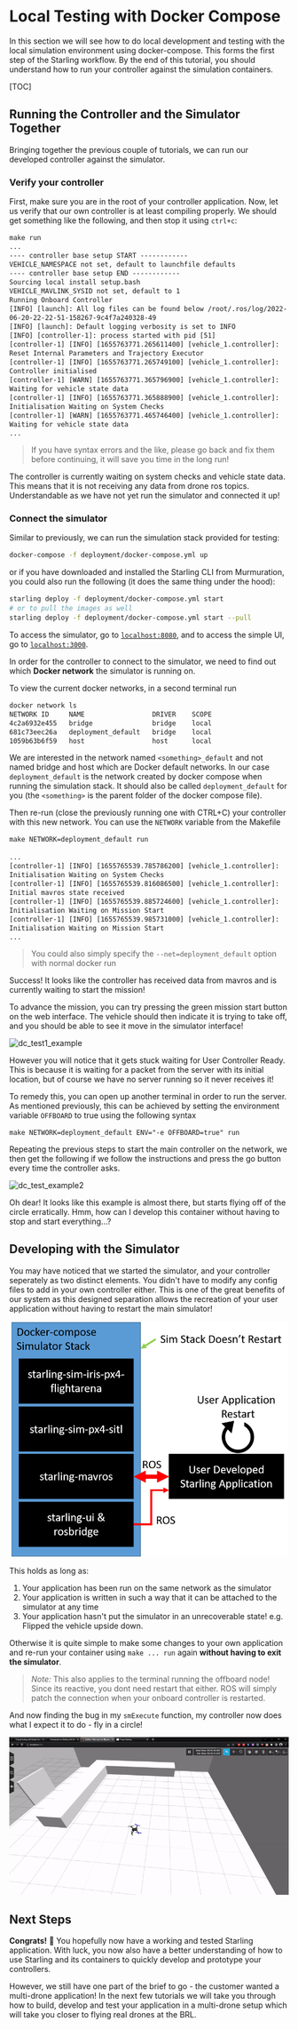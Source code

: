 # Local Testing with Docker Compose

In this section we will see how to do local development and testing with the local simulation environment using docker-compose. This forms the first step of the Starling workflow. By the end of this tutorial, you should understand how to run your controller against the simulation containers.

[TOC]

## Running the Controller and the Simulator Together

Bringing together the previous couple of tutorials, we can run our developed controller against the simulator.

### Verify your controller

First, make sure you are in the root of your controller application. Now, let us verify that our own controller is at least compiling properly. We should get something like the following, and then stop it using `ctrl+c`:

```text
make run
...
---- controller base setup START ------------
VEHICLE_NAMESPACE not set, default to launchfile defaults
---- controller base setup END ------------
Sourcing local install setup.bash
VEHICLE_MAVLINK_SYSID not set, default to 1
Running Onboard Controller
[INFO] [launch]: All log files can be found below /root/.ros/log/2022-06-20-22-22-51-158267-9c4f7a240328-49
[INFO] [launch]: Default logging verbosity is set to INFO
[INFO] [controller-1]: process started with pid [51]
[controller-1] [INFO] [1655763771.265611400] [vehicle_1.controller]: Reset Internal Parameters and Trajectory Executor
[controller-1] [INFO] [1655763771.265749100] [vehicle_1.controller]: Controller initialised
[controller-1] [WARN] [1655763771.365796900] [vehicle_1.controller]: Waiting for vehicle state data
[controller-1] [INFO] [1655763771.365888900] [vehicle_1.controller]: Initialisation Waiting on System Checks
[controller-1] [WARN] [1655763771.465746400] [vehicle_1.controller]: Waiting for vehicle state data
...
```

> If you have syntax errors and the like, please go back and fix them before continuing, it will save you time in the long run!

The controller is currently waiting on system checks and vehicle state data. This means that it is not receiving any data from drone ros topics. Understandable as we have not yet run the simulator and connected it up!

### Connect the simulator

Similar to previously, we can run the simulation stack provided for testing:

```bash
docker-compose -f deployment/docker-compose.yml up
```

or if you have downloaded and installed the Starling CLI from Murmuration, you could also run the following (it does the same thing under the hood):

```bash
starling deploy -f deployment/docker-compose.yml start
# or to pull the images as well
starling deploy -f deployment/docker-compose.yml start --pull
```

To access the simulator, go to [`localhost:8080`](http://localhost:8080/), and to access the simple UI, go to [`localhost:3000`](http://localhost:3000/).

In order for the controller to connect to the simulator, we need to find out which **Docker network** the simulator is running on.

To view the current docker networks, in a second terminal run

```text
docker network ls
NETWORK ID     NAME                 DRIVER    SCOPE
4c2a6932e455   bridge               bridge    local
681c73eec26a   deployment_default   bridge    local
1059b63b6f59   host                 host      local
```

We are interested in the network named `<something>_default` and not named bridge and host which are Docker default networks. In our case `deployment_default` is the network created by docker compose when running the simulation stack. It should also be called `deployment_default` for you (the `<something>` is the parent folder of the docker compose file).

Then re-run (close the previously running one with CTRL+C) your controller with this new network. You can use the `NETWORK` variable from the Makefile

```text
make NETWORK=deployment_default run

...
[controller-1] [INFO] [1655765539.785786200] [vehicle_1.controller]: Initialisation Waiting on System Checks
[controller-1] [INFO] [1655765539.816086500] [vehicle_1.controller]: Initial mavros state received
[controller-1] [INFO] [1655765539.885724600] [vehicle_1.controller]: Initialisation Waiting on Mission Start
[controller-1] [INFO] [1655765539.985731000] [vehicle_1.controller]: Initialisation Waiting on Mission Start
...
```

> You could also simply specify the `--net=deployment_default` option with normal docker run

Success! It looks like the controller has received data from mavros and is currently waiting to start the mission!

To advance the mission, you can try pressing the green mission start button on the web interface. The vehicle should then indicate it is trying to take off, and you should be able to see it move in the simulator interface!

![dc_test1_example](imgs/testing_dc/starling_dc_example1.gif)

However you will notice that it gets stuck waiting for User Controller Ready. This is because it is waiting for a packet from the server with its initial location, but of course we have no server running so it never receives it!

To remedy this, you can open up another terminal in order to run the server. As mentioned previously, this can be achieved by setting the environment variable `OFFBOARD` to true using the following syntax

```text
make NETWORK=deployment_default ENV="-e OFFBOARD=true" run
```

Repeating the previous steps to start the main controller on the network, we then get the following if we follow the instructions and press the go button every time the controller asks.

![dc_test_example2](imgs/testing_dc/starling_dc_example2.gif)

Oh dear! It looks like this example is almost there, but starts flying off of the circle erratically. Hmm, how can I develop this container without having to stop and start everything...?

## Developing with the Simulator

You may have noticed that we started the simulator, and your controller seperately as two distinct elements. You didn't have to modify any config files to add in your own controller either. This is one of the great benefits of our system as this designed separation allows the recreation of your user application without having to restart the main simulator!

![testing_with_dc](imgs/testing_dc/docker-compose-controller-workflow.png)

This holds as long as:

1. Your application has been run on the same network as the simulator
2. Your application is written in such a way that it can be attached to the simulator at any time
3. Your application hasn't put the simulator in an unrecoverable state! e.g. Flipped the vehicle upside down.

Otherwise it is quite simple to make some changes to your own application and re-run your container using `make ... run` again **without having to exit the simulator**.

> *Note:* This also applies to the terminal running the offboard node! Since its reactive, you dont need restart that either. ROS will simply patch the connection when your onboard controller is restarted.

And now finding the bug in my `smExecute` function, my controller now does what I expect it to do - fly in a circle!

![dc_test_8xample3](imgs/testing_dc/starling_dc_example3.gif)

## Next Steps

**Congrats!** 🥳 You hopefully now have a working and tested Starling application. With luck, you now also have a better understanding of how to use Starling and its containers to quickly develop and prototype your controllers.

However, we still have one part of the brief to go - the customer wanted a multi-drone application! In the next few tutorials we will take you through how to build, develop and test your application in a multi-drone setup which will take you closer to flying real drones at the BRL.
